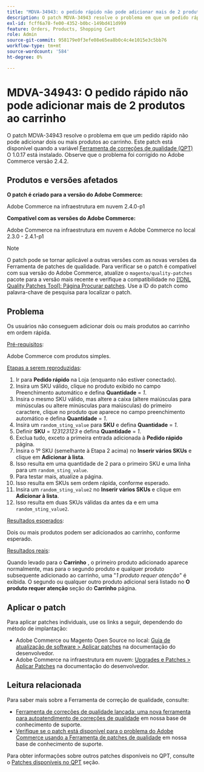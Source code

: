 ```yaml
---
title: "MDVA-34943: o pedido rápido não pode adicionar mais de 2 produtos ao carrinho"
description: O patch MDVA-34943 resolve o problema em que um pedido rápido não pode adicionar dois ou mais produtos ao carrinho. Este patch está disponível quando a [Ferramenta de correções de qualidade (QPT)](/help/announcements/adobe-commerce-announcements/magento-quality-patches-released-new-tool-to-self-serve-quality-patches.md) 1.0.17 está instalada. Observe que o problema foi corrigido no Adobe Commerce versão 2.4.2.
exl-id: fcff6a78-fe00-4352-b0bc-149bd411d999
feature: Orders, Products, Shopping Cart
role: Admin
source-git-commit: 958179e0f3efe08e65ea8b0c4c4e1015e3c5bb76
workflow-type: tm+mt
source-wordcount: '584'
ht-degree: 0%

---
```


# MDVA-34943: O pedido rápido não pode adicionar mais de 2 produtos ao carrinho

O patch MDVA-34943 resolve o problema em que um pedido rápido não pode adicionar dois ou mais produtos ao carrinho. Este patch está disponível quando a variável [Ferramenta de correções de qualidade (QPT)](/help/announcements/adobe-commerce-announcements/magento-quality-patches-released-new-tool-to-self-serve-quality-patches.md) O 1.0.17 está instalado. Observe que o problema foi corrigido no Adobe Commerce versão 2.4.2.

## Produtos e versões afetados

**O patch é criado para a versão do Adobe Commerce:**

Adobe Commerce na infraestrutura em nuvem 2.4.0-p1

**Compatível com as versões do Adobe Commerce:**

Adobe Commerce na infraestrutura em nuvem e Adobe Commerce no local 2.3.0 - 2.4.1-p1

>[!NOTE]
>
>O patch pode se tornar aplicável a outras versões com as novas versões da Ferramenta de patches de qualidade. Para verificar se o patch é compatível com sua versão do Adobe Commerce, atualize o `magento/quality-patches` pacote para a versão mais recente e verifique a compatibilidade no [[!DNL Quality Patches Tool]: Página Procurar patches](https://devdocs.magento.com/quality-patches/tool.html#patch-grid). Use a ID do patch como palavra-chave de pesquisa para localizar o patch.

## Problema

Os usuários não conseguem adicionar dois ou mais produtos ao carrinho em ordem rápida.

<u>Pré-requisitos</u>:

Adobe Commerce com produtos simples.

<u>Etapas a serem reproduzidas</u>:

1. Ir para **Pedido rápido** na Loja (enquanto não estiver conectado).
1. Insira um SKU válido, clique no produto exibido no campo Preenchimento automático e defina **Quantidade** = *1*.
1. Insira o mesmo SKU válido, mas altere a caixa (altere maiúsculas para minúsculas ou altere minúsculas para maiúsculas) do primeiro caractere, clique no produto que aparece no campo preenchimento automático e defina **Quantidade** = *1*.
1. Insira um `random_sting_value` para **SKU** e defina **Quantidade** = *1*.
1. Definir **SKU** = *123123123* e defina **Quantidade** = *1*.
1. Exclua tudo, exceto a primeira entrada adicionada à **Pedido rápido** página.
1. Insira o 1º SKU (semelhante à Etapa 2 acima) no **Inserir vários SKUs** e clique em **Adicionar à lista**.
1. Isso resulta em uma quantidade de 2 para o primeiro SKU e uma linha para um `random_sting_value`.
1. Para testar mais, atualize a página.
1. Isso resulta em SKUs sem ordem rápida, conforme esperado.
1. Insira um `random_sting_value2` no **Inserir vários SKUs** e clique em **Adicionar à lista**.
1. Isso resulta em duas SKUs válidas da antes da e em uma `random_sting_value2`.

<u>Resultados esperados</u>:

Dois ou mais produtos podem ser adicionados ao carrinho, conforme esperado.

<u>Resultados reais</u>:

Quando levado para o **Carrinho** , o primeiro produto adicionado aparece normalmente, mas para o segundo produto e qualquer produto subsequente adicionado ao carrinho, uma &quot;*1 produto requer atenção*&quot; é exibida. O segundo ou qualquer outro produto adicional será listado no **O produto requer atenção** seção do **Carrinho** página.

## Aplicar o patch

Para aplicar patches individuais, use os links a seguir, dependendo do método de implantação:

* Adobe Commerce ou Magento Open Source no local: [Guia de atualização de software > Aplicar patches](https://devdocs.magento.com/guides/v2.4/comp-mgr/patching/mqp.html) na documentação do desenvolvedor.
* Adobe Commerce na infraestrutura em nuvem: [Upgrades e Patches > Aplicar Patches](https://devdocs.magento.com/cloud/project/project-patch.html) na documentação do desenvolvedor.

## Leitura relacionada

Para saber mais sobre a Ferramenta de correção de qualidade, consulte:

* [Ferramenta de correções de qualidade lançada: uma nova ferramenta para autoatendimento de correções de qualidade](/help/announcements/adobe-commerce-announcements/magento-quality-patches-released-new-tool-to-self-serve-quality-patches.md) em nossa base de conhecimento de suporte.
* [Verifique se o patch está disponível para o problema do Adobe Commerce usando a Ferramenta de patches de qualidade](/help/support-tools/patches-available-in-qpt-tool/check-patch-for-magento-issue-with-magento-quality-patches.md) em nossa base de conhecimento de suporte.

Para obter informações sobre outros patches disponíveis no QPT, consulte o [Patches disponíveis no QPT](https://support.magento.com/hc/en-us/sections/360010506631-Patches-available-in-QPT-tool-) seção.
